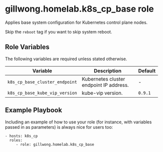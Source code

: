 gillwong.homelab.k8s_cp_base role
=========

Applies base system configuration for Kubernetes control plane nodes.

Skip the `reboot` tag if you want to skip system reboot.

Role Variables
--------------

The following variables are required unless stated otherwise.

| Variable | Description | Default |
| -- | -- | -- |
| `k8s_cp_base_cluster_endpoint` | Kubernetes cluster endpoint IP address. | - |
| `k8s_cp_base_kube_vip_version` | kube-vip version. | `0.9.1` |

Example Playbook
----------------

Including an example of how to use your role (for instance, with variables passed in as parameters) is always nice for users too:

    - hosts: k8s_cp
      roles:
         - role: gillwong.homelab.k8s_cp_base
